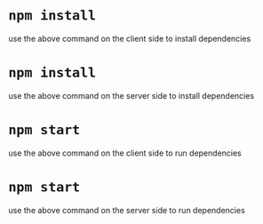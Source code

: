 # `npm install`

use the above command on the client side to install dependencies

# `npm install`

use the above command on the server side to install dependencies

# `npm start`

use the above command on the client side to run dependencies

# `npm start`

use the above command on the server side to run dependencies
